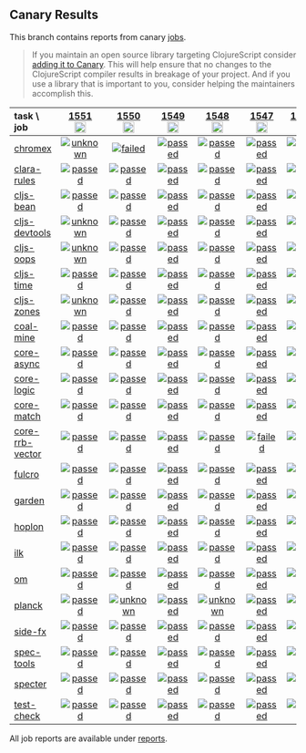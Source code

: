 ## Canary Results

This branch contains reports from canary [jobs](https://github.com/cljs-oss/canary/tree/jobs).

> If you maintain an open source library targeting ClojureScript consider [adding it to Canary](https://github.com/cljs-oss/canary/tree/master#how-to-participate). This will help ensure that no changes to the ClojureScript compiler results in breakage of your project. And if you use a library that is important to you, consider helping the maintainers accomplish this.

[//]: # (begin_overview_table)

| task \ job | <a href="reports/2020/09/30/job-001551-1.10.824-599cd05f" title="job #1551&#xA;&#xA;job&#xA;&#xA;requested by BinaryAge Bot (@babot) on 2020-09-30T11:07:10Z">1551<br/><img width=20 height=20 src="https://avatars0.githubusercontent.com/u/1476765?v=4&s=60"></a> | <a href="reports/2020/09/29/job-001550-1.10.824-599cd05f" title="job #1550&#xA;&#xA;job&#xA;&#xA;requested by BinaryAge Bot (@babot) on 2020-09-29T11:07:12Z">1550<br/><img width=20 height=20 src="https://avatars0.githubusercontent.com/u/1476765?v=4&s=60"></a> | <a href="reports/2020/09/28/job-001549-1.10.824-599cd05f" title="job #1549&#xA;&#xA;job&#xA;&#xA;requested by BinaryAge Bot (@babot) on 2020-09-28T11:06:56Z">1549<br/><img width=20 height=20 src="https://avatars0.githubusercontent.com/u/1476765?v=4&s=60"></a> | <a href="reports/2020/09/27/job-001548-1.10.824-599cd05f" title="job #1548&#xA;&#xA;job&#xA;&#xA;requested by BinaryAge Bot (@babot) on 2020-09-27T11:07:05Z">1548<br/><img width=20 height=20 src="https://avatars0.githubusercontent.com/u/1476765?v=4&s=60"></a> | <a href="reports/2020/09/26/job-001547-1.10.824-599cd05f" title="job #1547&#xA;&#xA;job&#xA;&#xA;requested by BinaryAge Bot (@babot) on 2020-09-26T11:06:41Z">1547<br/><img width=20 height=20 src="https://avatars0.githubusercontent.com/u/1476765?v=4&s=60"></a> | <a href="reports/2020/09/25/job-001546-1.10.824-599cd05f" title="job #1546&#xA;&#xA;job&#xA;&#xA;requested by BinaryAge Bot (@babot) on 2020-09-25T11:06:55Z">1546<br/><img width=20 height=20 src="https://avatars0.githubusercontent.com/u/1476765?v=4&s=60"></a> | <a href="reports/2020/09/24/job-001545-1.10.824-599cd05f" title="job #1545&#xA;&#xA;job&#xA;&#xA;requested by BinaryAge Bot (@babot) on 2020-09-24T11:07:06Z">1545<br/><img width=20 height=20 src="https://avatars0.githubusercontent.com/u/1476765?v=4&s=60"></a> | <a href="reports/2020/09/23/job-001544-1.10.824-599cd05f" title="job #1544&#xA;&#xA;job&#xA;&#xA;requested by BinaryAge Bot (@babot) on 2020-09-23T11:06:48Z">1544<br/><img width=20 height=20 src="https://avatars0.githubusercontent.com/u/1476765?v=4&s=60"></a> | <a href="reports/2020/09/22/job-001543-1.10.824-599cd05f" title="job #1543&#xA;&#xA;job&#xA;&#xA;requested by BinaryAge Bot (@babot) on 2020-09-22T11:06:42Z">1543<br/><img width=20 height=20 src="https://avatars0.githubusercontent.com/u/1476765?v=4&s=60"></a> | <a href="reports/2020/09/21/job-001542-1.10.824-599cd05f" title="job #1542&#xA;&#xA;job&#xA;&#xA;requested by BinaryAge Bot (@babot) on 2020-09-21T11:06:41Z">1542<br/><img width=20 height=20 src="https://avatars0.githubusercontent.com/u/1476765?v=4&s=60"></a> |
| :--- | :---: | :---: | :---: | :---: | :---: | :---: | :---: | :---: | :---: | :---: |
| [chromex](https://github.com/binaryage/chromex) | <a href="reports/2020/09/30/job-001551-1.10.824-599cd05f#-chromex"><img title="unknown" src="http://box.binaryage.com/s-unknown.svg"><a> | <a href="reports/2020/09/29/job-001550-1.10.824-599cd05f#-chromex"><img title="failed" src="http://box.binaryage.com/s-failed.svg"><a> | <a href="reports/2020/09/28/job-001549-1.10.824-599cd05f#-chromex"><img title="passed" src="http://box.binaryage.com/s-passed.svg"><a> | <a href="reports/2020/09/27/job-001548-1.10.824-599cd05f#-chromex"><img title="passed" src="http://box.binaryage.com/s-passed.svg"><a> | <a href="reports/2020/09/26/job-001547-1.10.824-599cd05f#-chromex"><img title="passed" src="http://box.binaryage.com/s-passed.svg"><a> | <a href="reports/2020/09/25/job-001546-1.10.824-599cd05f#-chromex"><img title="passed" src="http://box.binaryage.com/s-passed.svg"><a> | <a href="reports/2020/09/24/job-001545-1.10.824-599cd05f#-chromex"><img title="passed" src="http://box.binaryage.com/s-passed.svg"><a> | <a href="reports/2020/09/23/job-001544-1.10.824-599cd05f#-chromex"><img title="passed" src="http://box.binaryage.com/s-passed.svg"><a> | <a href="reports/2020/09/22/job-001543-1.10.824-599cd05f#-chromex"><img title="passed" src="http://box.binaryage.com/s-passed.svg"><a> | <a href="reports/2020/09/21/job-001542-1.10.824-599cd05f#-chromex"><img title="passed" src="http://box.binaryage.com/s-passed.svg"><a> |
| [clara-rules](https://github.com/cerner/clara-rules) | <a href="reports/2020/09/30/job-001551-1.10.824-599cd05f#-clara-rules"><img title="passed" src="http://box.binaryage.com/s-passed.svg"><a> | <a href="reports/2020/09/29/job-001550-1.10.824-599cd05f#-clara-rules"><img title="passed" src="http://box.binaryage.com/s-passed.svg"><a> | <a href="reports/2020/09/28/job-001549-1.10.824-599cd05f#-clara-rules"><img title="passed" src="http://box.binaryage.com/s-passed.svg"><a> | <a href="reports/2020/09/27/job-001548-1.10.824-599cd05f#-clara-rules"><img title="passed" src="http://box.binaryage.com/s-passed.svg"><a> | <a href="reports/2020/09/26/job-001547-1.10.824-599cd05f#-clara-rules"><img title="passed" src="http://box.binaryage.com/s-passed.svg"><a> | <a href="reports/2020/09/25/job-001546-1.10.824-599cd05f#-clara-rules"><img title="passed" src="http://box.binaryage.com/s-passed.svg"><a> | <a href="reports/2020/09/24/job-001545-1.10.824-599cd05f#-clara-rules"><img title="passed" src="http://box.binaryage.com/s-passed.svg"><a> | <a href="reports/2020/09/23/job-001544-1.10.824-599cd05f#-clara-rules"><img title="passed" src="http://box.binaryage.com/s-passed.svg"><a> | <a href="reports/2020/09/22/job-001543-1.10.824-599cd05f#-clara-rules"><img title="passed" src="http://box.binaryage.com/s-passed.svg"><a> | <a href="reports/2020/09/21/job-001542-1.10.824-599cd05f#-clara-rules"><img title="passed" src="http://box.binaryage.com/s-passed.svg"><a> |
| [cljs-bean](https://github.com/mfikes/cljs-bean) | <a href="reports/2020/09/30/job-001551-1.10.824-599cd05f#-cljs-bean"><img title="passed" src="http://box.binaryage.com/s-passed.svg"><a> | <a href="reports/2020/09/29/job-001550-1.10.824-599cd05f#-cljs-bean"><img title="passed" src="http://box.binaryage.com/s-passed.svg"><a> | <a href="reports/2020/09/28/job-001549-1.10.824-599cd05f#-cljs-bean"><img title="passed" src="http://box.binaryage.com/s-passed.svg"><a> | <a href="reports/2020/09/27/job-001548-1.10.824-599cd05f#-cljs-bean"><img title="passed" src="http://box.binaryage.com/s-passed.svg"><a> | <a href="reports/2020/09/26/job-001547-1.10.824-599cd05f#-cljs-bean"><img title="passed" src="http://box.binaryage.com/s-passed.svg"><a> | <a href="reports/2020/09/25/job-001546-1.10.824-599cd05f#-cljs-bean"><img title="passed" src="http://box.binaryage.com/s-passed.svg"><a> | <a href="reports/2020/09/24/job-001545-1.10.824-599cd05f#-cljs-bean"><img title="passed" src="http://box.binaryage.com/s-passed.svg"><a> | <a href="reports/2020/09/23/job-001544-1.10.824-599cd05f#-cljs-bean"><img title="passed" src="http://box.binaryage.com/s-passed.svg"><a> | <a href="reports/2020/09/22/job-001543-1.10.824-599cd05f#-cljs-bean"><img title="passed" src="http://box.binaryage.com/s-passed.svg"><a> | <a href="reports/2020/09/21/job-001542-1.10.824-599cd05f#-cljs-bean"><img title="passed" src="http://box.binaryage.com/s-passed.svg"><a> |
| [cljs-devtools](https://github.com/binaryage/cljs-devtools) | <a href="reports/2020/09/30/job-001551-1.10.824-599cd05f#-cljs-devtools"><img title="unknown" src="http://box.binaryage.com/s-unknown.svg"><a> | <a href="reports/2020/09/29/job-001550-1.10.824-599cd05f#-cljs-devtools"><img title="passed" src="http://box.binaryage.com/s-passed.svg"><a> | <a href="reports/2020/09/28/job-001549-1.10.824-599cd05f#-cljs-devtools"><img title="passed" src="http://box.binaryage.com/s-passed.svg"><a> | <a href="reports/2020/09/27/job-001548-1.10.824-599cd05f#-cljs-devtools"><img title="passed" src="http://box.binaryage.com/s-passed.svg"><a> | <a href="reports/2020/09/26/job-001547-1.10.824-599cd05f#-cljs-devtools"><img title="passed" src="http://box.binaryage.com/s-passed.svg"><a> | <a href="reports/2020/09/25/job-001546-1.10.824-599cd05f#-cljs-devtools"><img title="passed" src="http://box.binaryage.com/s-passed.svg"><a> | <a href="reports/2020/09/24/job-001545-1.10.824-599cd05f#-cljs-devtools"><img title="passed" src="http://box.binaryage.com/s-passed.svg"><a> | <a href="reports/2020/09/23/job-001544-1.10.824-599cd05f#-cljs-devtools"><img title="passed" src="http://box.binaryage.com/s-passed.svg"><a> | <a href="reports/2020/09/22/job-001543-1.10.824-599cd05f#-cljs-devtools"><img title="passed" src="http://box.binaryage.com/s-passed.svg"><a> | <a href="reports/2020/09/21/job-001542-1.10.824-599cd05f#-cljs-devtools"><img title="passed" src="http://box.binaryage.com/s-passed.svg"><a> |
| [cljs-oops](https://github.com/binaryage/cljs-oops) | <a href="reports/2020/09/30/job-001551-1.10.824-599cd05f#-cljs-oops"><img title="unknown" src="http://box.binaryage.com/s-unknown.svg"><a> | <a href="reports/2020/09/29/job-001550-1.10.824-599cd05f#-cljs-oops"><img title="passed" src="http://box.binaryage.com/s-passed.svg"><a> | <a href="reports/2020/09/28/job-001549-1.10.824-599cd05f#-cljs-oops"><img title="passed" src="http://box.binaryage.com/s-passed.svg"><a> | <a href="reports/2020/09/27/job-001548-1.10.824-599cd05f#-cljs-oops"><img title="passed" src="http://box.binaryage.com/s-passed.svg"><a> | <a href="reports/2020/09/26/job-001547-1.10.824-599cd05f#-cljs-oops"><img title="passed" src="http://box.binaryage.com/s-passed.svg"><a> | <a href="reports/2020/09/25/job-001546-1.10.824-599cd05f#-cljs-oops"><img title="passed" src="http://box.binaryage.com/s-passed.svg"><a> | <a href="reports/2020/09/24/job-001545-1.10.824-599cd05f#-cljs-oops"><img title="passed" src="http://box.binaryage.com/s-passed.svg"><a> | <a href="reports/2020/09/23/job-001544-1.10.824-599cd05f#-cljs-oops"><img title="passed" src="http://box.binaryage.com/s-passed.svg"><a> | <a href="reports/2020/09/22/job-001543-1.10.824-599cd05f#-cljs-oops"><img title="passed" src="http://box.binaryage.com/s-passed.svg"><a> | <a href="reports/2020/09/21/job-001542-1.10.824-599cd05f#-cljs-oops"><img title="failed" src="http://box.binaryage.com/s-failed.svg"><a> |
| [cljs-time](https://github.com/andrewmcveigh/cljs-time) | <a href="reports/2020/09/30/job-001551-1.10.824-599cd05f#-cljs-time"><img title="passed" src="http://box.binaryage.com/s-passed.svg"><a> | <a href="reports/2020/09/29/job-001550-1.10.824-599cd05f#-cljs-time"><img title="passed" src="http://box.binaryage.com/s-passed.svg"><a> | <a href="reports/2020/09/28/job-001549-1.10.824-599cd05f#-cljs-time"><img title="passed" src="http://box.binaryage.com/s-passed.svg"><a> | <a href="reports/2020/09/27/job-001548-1.10.824-599cd05f#-cljs-time"><img title="passed" src="http://box.binaryage.com/s-passed.svg"><a> | <a href="reports/2020/09/26/job-001547-1.10.824-599cd05f#-cljs-time"><img title="passed" src="http://box.binaryage.com/s-passed.svg"><a> | <a href="reports/2020/09/25/job-001546-1.10.824-599cd05f#-cljs-time"><img title="passed" src="http://box.binaryage.com/s-passed.svg"><a> | <a href="reports/2020/09/24/job-001545-1.10.824-599cd05f#-cljs-time"><img title="passed" src="http://box.binaryage.com/s-passed.svg"><a> | <a href="reports/2020/09/23/job-001544-1.10.824-599cd05f#-cljs-time"><img title="passed" src="http://box.binaryage.com/s-passed.svg"><a> | <a href="reports/2020/09/22/job-001543-1.10.824-599cd05f#-cljs-time"><img title="passed" src="http://box.binaryage.com/s-passed.svg"><a> | <a href="reports/2020/09/21/job-001542-1.10.824-599cd05f#-cljs-time"><img title="passed" src="http://box.binaryage.com/s-passed.svg"><a> |
| [cljs-zones](https://github.com/binaryage/cljs-zones) | <a href="reports/2020/09/30/job-001551-1.10.824-599cd05f#-cljs-zones"><img title="unknown" src="http://box.binaryage.com/s-unknown.svg"><a> | <a href="reports/2020/09/29/job-001550-1.10.824-599cd05f#-cljs-zones"><img title="passed" src="http://box.binaryage.com/s-passed.svg"><a> | <a href="reports/2020/09/28/job-001549-1.10.824-599cd05f#-cljs-zones"><img title="passed" src="http://box.binaryage.com/s-passed.svg"><a> | <a href="reports/2020/09/27/job-001548-1.10.824-599cd05f#-cljs-zones"><img title="passed" src="http://box.binaryage.com/s-passed.svg"><a> | <a href="reports/2020/09/26/job-001547-1.10.824-599cd05f#-cljs-zones"><img title="passed" src="http://box.binaryage.com/s-passed.svg"><a> | <a href="reports/2020/09/25/job-001546-1.10.824-599cd05f#-cljs-zones"><img title="passed" src="http://box.binaryage.com/s-passed.svg"><a> | <a href="reports/2020/09/24/job-001545-1.10.824-599cd05f#-cljs-zones"><img title="passed" src="http://box.binaryage.com/s-passed.svg"><a> | <a href="reports/2020/09/23/job-001544-1.10.824-599cd05f#-cljs-zones"><img title="passed" src="http://box.binaryage.com/s-passed.svg"><a> | <a href="reports/2020/09/22/job-001543-1.10.824-599cd05f#-cljs-zones"><img title="passed" src="http://box.binaryage.com/s-passed.svg"><a> | <a href="reports/2020/09/21/job-001542-1.10.824-599cd05f#-cljs-zones"><img title="passed" src="http://box.binaryage.com/s-passed.svg"><a> |
| [coal-mine](https://github.com/mfikes/coal-mine) | <a href="reports/2020/09/30/job-001551-1.10.824-599cd05f#-coal-mine"><img title="passed" src="http://box.binaryage.com/s-passed.svg"><a> | <a href="reports/2020/09/29/job-001550-1.10.824-599cd05f#-coal-mine"><img title="passed" src="http://box.binaryage.com/s-passed.svg"><a> | <a href="reports/2020/09/28/job-001549-1.10.824-599cd05f#-coal-mine"><img title="passed" src="http://box.binaryage.com/s-passed.svg"><a> | <a href="reports/2020/09/27/job-001548-1.10.824-599cd05f#-coal-mine"><img title="passed" src="http://box.binaryage.com/s-passed.svg"><a> | <a href="reports/2020/09/26/job-001547-1.10.824-599cd05f#-coal-mine"><img title="passed" src="http://box.binaryage.com/s-passed.svg"><a> | <a href="reports/2020/09/25/job-001546-1.10.824-599cd05f#-coal-mine"><img title="passed" src="http://box.binaryage.com/s-passed.svg"><a> | <a href="reports/2020/09/24/job-001545-1.10.824-599cd05f#-coal-mine"><img title="passed" src="http://box.binaryage.com/s-passed.svg"><a> | <a href="reports/2020/09/23/job-001544-1.10.824-599cd05f#-coal-mine"><img title="passed" src="http://box.binaryage.com/s-passed.svg"><a> | <a href="reports/2020/09/22/job-001543-1.10.824-599cd05f#-coal-mine"><img title="unknown" src="http://box.binaryage.com/s-unknown.svg"><a> | <a href="reports/2020/09/21/job-001542-1.10.824-599cd05f#-coal-mine"><img title="passed" src="http://box.binaryage.com/s-passed.svg"><a> |
| [core-async](https://github.com/clojure/core.async) | <a href="reports/2020/09/30/job-001551-1.10.824-599cd05f#-core-async"><img title="passed" src="http://box.binaryage.com/s-passed.svg"><a> | <a href="reports/2020/09/29/job-001550-1.10.824-599cd05f#-core-async"><img title="passed" src="http://box.binaryage.com/s-passed.svg"><a> | <a href="reports/2020/09/28/job-001549-1.10.824-599cd05f#-core-async"><img title="passed" src="http://box.binaryage.com/s-passed.svg"><a> | <a href="reports/2020/09/27/job-001548-1.10.824-599cd05f#-core-async"><img title="passed" src="http://box.binaryage.com/s-passed.svg"><a> | <a href="reports/2020/09/26/job-001547-1.10.824-599cd05f#-core-async"><img title="passed" src="http://box.binaryage.com/s-passed.svg"><a> | <a href="reports/2020/09/25/job-001546-1.10.824-599cd05f#-core-async"><img title="passed" src="http://box.binaryage.com/s-passed.svg"><a> | <a href="reports/2020/09/24/job-001545-1.10.824-599cd05f#-core-async"><img title="passed" src="http://box.binaryage.com/s-passed.svg"><a> | <a href="reports/2020/09/23/job-001544-1.10.824-599cd05f#-core-async"><img title="passed" src="http://box.binaryage.com/s-passed.svg"><a> | <a href="reports/2020/09/22/job-001543-1.10.824-599cd05f#-core-async"><img title="passed" src="http://box.binaryage.com/s-passed.svg"><a> | <a href="reports/2020/09/21/job-001542-1.10.824-599cd05f#-core-async"><img title="passed" src="http://box.binaryage.com/s-passed.svg"><a> |
| [core-logic](https://github.com/clojure/core.logic) | <a href="reports/2020/09/30/job-001551-1.10.824-599cd05f#-core-logic"><img title="passed" src="http://box.binaryage.com/s-passed.svg"><a> | <a href="reports/2020/09/29/job-001550-1.10.824-599cd05f#-core-logic"><img title="passed" src="http://box.binaryage.com/s-passed.svg"><a> | <a href="reports/2020/09/28/job-001549-1.10.824-599cd05f#-core-logic"><img title="passed" src="http://box.binaryage.com/s-passed.svg"><a> | <a href="reports/2020/09/27/job-001548-1.10.824-599cd05f#-core-logic"><img title="passed" src="http://box.binaryage.com/s-passed.svg"><a> | <a href="reports/2020/09/26/job-001547-1.10.824-599cd05f#-core-logic"><img title="passed" src="http://box.binaryage.com/s-passed.svg"><a> | <a href="reports/2020/09/25/job-001546-1.10.824-599cd05f#-core-logic"><img title="passed" src="http://box.binaryage.com/s-passed.svg"><a> | <a href="reports/2020/09/24/job-001545-1.10.824-599cd05f#-core-logic"><img title="passed" src="http://box.binaryage.com/s-passed.svg"><a> | <a href="reports/2020/09/23/job-001544-1.10.824-599cd05f#-core-logic"><img title="passed" src="http://box.binaryage.com/s-passed.svg"><a> | <a href="reports/2020/09/22/job-001543-1.10.824-599cd05f#-core-logic"><img title="passed" src="http://box.binaryage.com/s-passed.svg"><a> | <a href="reports/2020/09/21/job-001542-1.10.824-599cd05f#-core-logic"><img title="passed" src="http://box.binaryage.com/s-passed.svg"><a> |
| [core-match](https://github.com/clojure/core.match) | <a href="reports/2020/09/30/job-001551-1.10.824-599cd05f#-core-match"><img title="passed" src="http://box.binaryage.com/s-passed.svg"><a> | <a href="reports/2020/09/29/job-001550-1.10.824-599cd05f#-core-match"><img title="passed" src="http://box.binaryage.com/s-passed.svg"><a> | <a href="reports/2020/09/28/job-001549-1.10.824-599cd05f#-core-match"><img title="passed" src="http://box.binaryage.com/s-passed.svg"><a> | <a href="reports/2020/09/27/job-001548-1.10.824-599cd05f#-core-match"><img title="passed" src="http://box.binaryage.com/s-passed.svg"><a> | <a href="reports/2020/09/26/job-001547-1.10.824-599cd05f#-core-match"><img title="passed" src="http://box.binaryage.com/s-passed.svg"><a> | <a href="reports/2020/09/25/job-001546-1.10.824-599cd05f#-core-match"><img title="passed" src="http://box.binaryage.com/s-passed.svg"><a> | <a href="reports/2020/09/24/job-001545-1.10.824-599cd05f#-core-match"><img title="passed" src="http://box.binaryage.com/s-passed.svg"><a> | <a href="reports/2020/09/23/job-001544-1.10.824-599cd05f#-core-match"><img title="passed" src="http://box.binaryage.com/s-passed.svg"><a> | <a href="reports/2020/09/22/job-001543-1.10.824-599cd05f#-core-match"><img title="passed" src="http://box.binaryage.com/s-passed.svg"><a> | <a href="reports/2020/09/21/job-001542-1.10.824-599cd05f#-core-match"><img title="passed" src="http://box.binaryage.com/s-passed.svg"><a> |
| [core-rrb-vector](https://github.com/clojure/core.rrb-vector) | <a href="reports/2020/09/30/job-001551-1.10.824-599cd05f#-core-rrb-vector"><img title="passed" src="http://box.binaryage.com/s-passed.svg"><a> | <a href="reports/2020/09/29/job-001550-1.10.824-599cd05f#-core-rrb-vector"><img title="passed" src="http://box.binaryage.com/s-passed.svg"><a> | <a href="reports/2020/09/28/job-001549-1.10.824-599cd05f#-core-rrb-vector"><img title="passed" src="http://box.binaryage.com/s-passed.svg"><a> | <a href="reports/2020/09/27/job-001548-1.10.824-599cd05f#-core-rrb-vector"><img title="passed" src="http://box.binaryage.com/s-passed.svg"><a> | <a href="reports/2020/09/26/job-001547-1.10.824-599cd05f#-core-rrb-vector"><img title="failed" src="http://box.binaryage.com/s-failed.svg"><a> | <a href="reports/2020/09/25/job-001546-1.10.824-599cd05f#-core-rrb-vector"><img title="passed" src="http://box.binaryage.com/s-passed.svg"><a> | <a href="reports/2020/09/24/job-001545-1.10.824-599cd05f#-core-rrb-vector"><img title="passed" src="http://box.binaryage.com/s-passed.svg"><a> | <a href="reports/2020/09/23/job-001544-1.10.824-599cd05f#-core-rrb-vector"><img title="passed" src="http://box.binaryage.com/s-passed.svg"><a> | <a href="reports/2020/09/22/job-001543-1.10.824-599cd05f#-core-rrb-vector"><img title="passed" src="http://box.binaryage.com/s-passed.svg"><a> | <a href="reports/2020/09/21/job-001542-1.10.824-599cd05f#-core-rrb-vector"><img title="passed" src="http://box.binaryage.com/s-passed.svg"><a> |
| [fulcro](https://github.com/fulcrologic/fulcro) | <a href="reports/2020/09/30/job-001551-1.10.824-599cd05f#-fulcro"><img title="passed" src="http://box.binaryage.com/s-passed.svg"><a> | <a href="reports/2020/09/29/job-001550-1.10.824-599cd05f#-fulcro"><img title="passed" src="http://box.binaryage.com/s-passed.svg"><a> | <a href="reports/2020/09/28/job-001549-1.10.824-599cd05f#-fulcro"><img title="passed" src="http://box.binaryage.com/s-passed.svg"><a> | <a href="reports/2020/09/27/job-001548-1.10.824-599cd05f#-fulcro"><img title="passed" src="http://box.binaryage.com/s-passed.svg"><a> | <a href="reports/2020/09/26/job-001547-1.10.824-599cd05f#-fulcro"><img title="passed" src="http://box.binaryage.com/s-passed.svg"><a> | <a href="reports/2020/09/25/job-001546-1.10.824-599cd05f#-fulcro"><img title="passed" src="http://box.binaryage.com/s-passed.svg"><a> | <a href="reports/2020/09/24/job-001545-1.10.824-599cd05f#-fulcro"><img title="passed" src="http://box.binaryage.com/s-passed.svg"><a> | <a href="reports/2020/09/23/job-001544-1.10.824-599cd05f#-fulcro"><img title="passed" src="http://box.binaryage.com/s-passed.svg"><a> | <a href="reports/2020/09/22/job-001543-1.10.824-599cd05f#-fulcro"><img title="passed" src="http://box.binaryage.com/s-passed.svg"><a> | <a href="reports/2020/09/21/job-001542-1.10.824-599cd05f#-fulcro"><img title="passed" src="http://box.binaryage.com/s-passed.svg"><a> |
| [garden](https://github.com/noprompt/garden) | <a href="reports/2020/09/30/job-001551-1.10.824-599cd05f#-garden"><img title="passed" src="http://box.binaryage.com/s-passed.svg"><a> | <a href="reports/2020/09/29/job-001550-1.10.824-599cd05f#-garden"><img title="passed" src="http://box.binaryage.com/s-passed.svg"><a> | <a href="reports/2020/09/28/job-001549-1.10.824-599cd05f#-garden"><img title="passed" src="http://box.binaryage.com/s-passed.svg"><a> | <a href="reports/2020/09/27/job-001548-1.10.824-599cd05f#-garden"><img title="passed" src="http://box.binaryage.com/s-passed.svg"><a> | <a href="reports/2020/09/26/job-001547-1.10.824-599cd05f#-garden"><img title="passed" src="http://box.binaryage.com/s-passed.svg"><a> | <a href="reports/2020/09/25/job-001546-1.10.824-599cd05f#-garden"><img title="passed" src="http://box.binaryage.com/s-passed.svg"><a> | <a href="reports/2020/09/24/job-001545-1.10.824-599cd05f#-garden"><img title="passed" src="http://box.binaryage.com/s-passed.svg"><a> | <a href="reports/2020/09/23/job-001544-1.10.824-599cd05f#-garden"><img title="passed" src="http://box.binaryage.com/s-passed.svg"><a> | <a href="reports/2020/09/22/job-001543-1.10.824-599cd05f#-garden"><img title="passed" src="http://box.binaryage.com/s-passed.svg"><a> | <a href="reports/2020/09/21/job-001542-1.10.824-599cd05f#-garden"><img title="passed" src="http://box.binaryage.com/s-passed.svg"><a> |
| [hoplon](https://github.com/hoplon/hoplon) | <a href="reports/2020/09/30/job-001551-1.10.824-599cd05f#-hoplon"><img title="passed" src="http://box.binaryage.com/s-passed.svg"><a> | <a href="reports/2020/09/29/job-001550-1.10.824-599cd05f#-hoplon"><img title="passed" src="http://box.binaryage.com/s-passed.svg"><a> | <a href="reports/2020/09/28/job-001549-1.10.824-599cd05f#-hoplon"><img title="passed" src="http://box.binaryage.com/s-passed.svg"><a> | <a href="reports/2020/09/27/job-001548-1.10.824-599cd05f#-hoplon"><img title="passed" src="http://box.binaryage.com/s-passed.svg"><a> | <a href="reports/2020/09/26/job-001547-1.10.824-599cd05f#-hoplon"><img title="passed" src="http://box.binaryage.com/s-passed.svg"><a> | <a href="reports/2020/09/25/job-001546-1.10.824-599cd05f#-hoplon"><img title="passed" src="http://box.binaryage.com/s-passed.svg"><a> | <a href="reports/2020/09/24/job-001545-1.10.824-599cd05f#-hoplon"><img title="passed" src="http://box.binaryage.com/s-passed.svg"><a> | <a href="reports/2020/09/23/job-001544-1.10.824-599cd05f#-hoplon"><img title="passed" src="http://box.binaryage.com/s-passed.svg"><a> | <a href="reports/2020/09/22/job-001543-1.10.824-599cd05f#-hoplon"><img title="passed" src="http://box.binaryage.com/s-passed.svg"><a> | <a href="reports/2020/09/21/job-001542-1.10.824-599cd05f#-hoplon"><img title="passed" src="http://box.binaryage.com/s-passed.svg"><a> |
| [ilk](https://github.com/mfikes/ilk) | <a href="reports/2020/09/30/job-001551-1.10.824-599cd05f#-ilk"><img title="passed" src="http://box.binaryage.com/s-passed.svg"><a> | <a href="reports/2020/09/29/job-001550-1.10.824-599cd05f#-ilk"><img title="passed" src="http://box.binaryage.com/s-passed.svg"><a> | <a href="reports/2020/09/28/job-001549-1.10.824-599cd05f#-ilk"><img title="passed" src="http://box.binaryage.com/s-passed.svg"><a> | <a href="reports/2020/09/27/job-001548-1.10.824-599cd05f#-ilk"><img title="passed" src="http://box.binaryage.com/s-passed.svg"><a> | <a href="reports/2020/09/26/job-001547-1.10.824-599cd05f#-ilk"><img title="passed" src="http://box.binaryage.com/s-passed.svg"><a> | <a href="reports/2020/09/25/job-001546-1.10.824-599cd05f#-ilk"><img title="passed" src="http://box.binaryage.com/s-passed.svg"><a> | <a href="reports/2020/09/24/job-001545-1.10.824-599cd05f#-ilk"><img title="passed" src="http://box.binaryage.com/s-passed.svg"><a> | <a href="reports/2020/09/23/job-001544-1.10.824-599cd05f#-ilk"><img title="passed" src="http://box.binaryage.com/s-passed.svg"><a> | <a href="reports/2020/09/22/job-001543-1.10.824-599cd05f#-ilk"><img title="passed" src="http://box.binaryage.com/s-passed.svg"><a> | <a href="reports/2020/09/21/job-001542-1.10.824-599cd05f#-ilk"><img title="passed" src="http://box.binaryage.com/s-passed.svg"><a> |
| [om](https://github.com/omcljs/om) | <a href="reports/2020/09/30/job-001551-1.10.824-599cd05f#-om"><img title="passed" src="http://box.binaryage.com/s-passed.svg"><a> | <a href="reports/2020/09/29/job-001550-1.10.824-599cd05f#-om"><img title="passed" src="http://box.binaryage.com/s-passed.svg"><a> | <a href="reports/2020/09/28/job-001549-1.10.824-599cd05f#-om"><img title="passed" src="http://box.binaryage.com/s-passed.svg"><a> | <a href="reports/2020/09/27/job-001548-1.10.824-599cd05f#-om"><img title="passed" src="http://box.binaryage.com/s-passed.svg"><a> | <a href="reports/2020/09/26/job-001547-1.10.824-599cd05f#-om"><img title="passed" src="http://box.binaryage.com/s-passed.svg"><a> | <a href="reports/2020/09/25/job-001546-1.10.824-599cd05f#-om"><img title="passed" src="http://box.binaryage.com/s-passed.svg"><a> | <a href="reports/2020/09/24/job-001545-1.10.824-599cd05f#-om"><img title="passed" src="http://box.binaryage.com/s-passed.svg"><a> | <a href="reports/2020/09/23/job-001544-1.10.824-599cd05f#-om"><img title="passed" src="http://box.binaryage.com/s-passed.svg"><a> | <a href="reports/2020/09/22/job-001543-1.10.824-599cd05f#-om"><img title="passed" src="http://box.binaryage.com/s-passed.svg"><a> | <a href="reports/2020/09/21/job-001542-1.10.824-599cd05f#-om"><img title="passed" src="http://box.binaryage.com/s-passed.svg"><a> |
| [planck](https://github.com/planck-repl/planck) | <a href="reports/2020/09/30/job-001551-1.10.824-599cd05f#-planck"><img title="passed" src="http://box.binaryage.com/s-passed.svg"><a> | <a href="reports/2020/09/29/job-001550-1.10.824-599cd05f#-planck"><img title="unknown" src="http://box.binaryage.com/s-unknown.svg"><a> | <a href="reports/2020/09/28/job-001549-1.10.824-599cd05f#-planck"><img title="passed" src="http://box.binaryage.com/s-passed.svg"><a> | <a href="reports/2020/09/27/job-001548-1.10.824-599cd05f#-planck"><img title="unknown" src="http://box.binaryage.com/s-unknown.svg"><a> | <a href="reports/2020/09/26/job-001547-1.10.824-599cd05f#-planck"><img title="passed" src="http://box.binaryage.com/s-passed.svg"><a> | <a href="reports/2020/09/25/job-001546-1.10.824-599cd05f#-planck"><img title="passed" src="http://box.binaryage.com/s-passed.svg"><a> | <a href="reports/2020/09/24/job-001545-1.10.824-599cd05f#-planck"><img title="passed" src="http://box.binaryage.com/s-passed.svg"><a> | <a href="reports/2020/09/23/job-001544-1.10.824-599cd05f#-planck"><img title="passed" src="http://box.binaryage.com/s-passed.svg"><a> | <a href="reports/2020/09/22/job-001543-1.10.824-599cd05f#-planck"><img title="passed" src="http://box.binaryage.com/s-passed.svg"><a> | <a href="reports/2020/09/21/job-001542-1.10.824-599cd05f#-planck"><img title="passed" src="http://box.binaryage.com/s-passed.svg"><a> |
| [side-fx](https://github.com/cljsrn/side-fx) | <a href="reports/2020/09/30/job-001551-1.10.824-599cd05f#-side-fx"><img title="passed" src="http://box.binaryage.com/s-passed.svg"><a> | <a href="reports/2020/09/29/job-001550-1.10.824-599cd05f#-side-fx"><img title="passed" src="http://box.binaryage.com/s-passed.svg"><a> | <a href="reports/2020/09/28/job-001549-1.10.824-599cd05f#-side-fx"><img title="passed" src="http://box.binaryage.com/s-passed.svg"><a> | <a href="reports/2020/09/27/job-001548-1.10.824-599cd05f#-side-fx"><img title="passed" src="http://box.binaryage.com/s-passed.svg"><a> | <a href="reports/2020/09/26/job-001547-1.10.824-599cd05f#-side-fx"><img title="passed" src="http://box.binaryage.com/s-passed.svg"><a> | <a href="reports/2020/09/25/job-001546-1.10.824-599cd05f#-side-fx"><img title="passed" src="http://box.binaryage.com/s-passed.svg"><a> | <a href="reports/2020/09/24/job-001545-1.10.824-599cd05f#-side-fx"><img title="passed" src="http://box.binaryage.com/s-passed.svg"><a> | <a href="reports/2020/09/23/job-001544-1.10.824-599cd05f#-side-fx"><img title="passed" src="http://box.binaryage.com/s-passed.svg"><a> | <a href="reports/2020/09/22/job-001543-1.10.824-599cd05f#-side-fx"><img title="passed" src="http://box.binaryage.com/s-passed.svg"><a> | <a href="reports/2020/09/21/job-001542-1.10.824-599cd05f#-side-fx"><img title="passed" src="http://box.binaryage.com/s-passed.svg"><a> |
| [spec-tools](https://github.com/metosin/spec-tools) | <a href="reports/2020/09/30/job-001551-1.10.824-599cd05f#-spec-tools"><img title="passed" src="http://box.binaryage.com/s-passed.svg"><a> | <a href="reports/2020/09/29/job-001550-1.10.824-599cd05f#-spec-tools"><img title="passed" src="http://box.binaryage.com/s-passed.svg"><a> | <a href="reports/2020/09/28/job-001549-1.10.824-599cd05f#-spec-tools"><img title="passed" src="http://box.binaryage.com/s-passed.svg"><a> | <a href="reports/2020/09/27/job-001548-1.10.824-599cd05f#-spec-tools"><img title="passed" src="http://box.binaryage.com/s-passed.svg"><a> | <a href="reports/2020/09/26/job-001547-1.10.824-599cd05f#-spec-tools"><img title="passed" src="http://box.binaryage.com/s-passed.svg"><a> | <a href="reports/2020/09/25/job-001546-1.10.824-599cd05f#-spec-tools"><img title="passed" src="http://box.binaryage.com/s-passed.svg"><a> | <a href="reports/2020/09/24/job-001545-1.10.824-599cd05f#-spec-tools"><img title="passed" src="http://box.binaryage.com/s-passed.svg"><a> | <a href="reports/2020/09/23/job-001544-1.10.824-599cd05f#-spec-tools"><img title="passed" src="http://box.binaryage.com/s-passed.svg"><a> | <a href="reports/2020/09/22/job-001543-1.10.824-599cd05f#-spec-tools"><img title="passed" src="http://box.binaryage.com/s-passed.svg"><a> | <a href="reports/2020/09/21/job-001542-1.10.824-599cd05f#-spec-tools"><img title="passed" src="http://box.binaryage.com/s-passed.svg"><a> |
| [specter](https://github.com/nathanmarz/specter) | <a href="reports/2020/09/30/job-001551-1.10.824-599cd05f#-specter"><img title="passed" src="http://box.binaryage.com/s-passed.svg"><a> | <a href="reports/2020/09/29/job-001550-1.10.824-599cd05f#-specter"><img title="passed" src="http://box.binaryage.com/s-passed.svg"><a> | <a href="reports/2020/09/28/job-001549-1.10.824-599cd05f#-specter"><img title="passed" src="http://box.binaryage.com/s-passed.svg"><a> | <a href="reports/2020/09/27/job-001548-1.10.824-599cd05f#-specter"><img title="passed" src="http://box.binaryage.com/s-passed.svg"><a> | <a href="reports/2020/09/26/job-001547-1.10.824-599cd05f#-specter"><img title="passed" src="http://box.binaryage.com/s-passed.svg"><a> | <a href="reports/2020/09/25/job-001546-1.10.824-599cd05f#-specter"><img title="passed" src="http://box.binaryage.com/s-passed.svg"><a> | <a href="reports/2020/09/24/job-001545-1.10.824-599cd05f#-specter"><img title="passed" src="http://box.binaryage.com/s-passed.svg"><a> | <a href="reports/2020/09/23/job-001544-1.10.824-599cd05f#-specter"><img title="passed" src="http://box.binaryage.com/s-passed.svg"><a> | <a href="reports/2020/09/22/job-001543-1.10.824-599cd05f#-specter"><img title="passed" src="http://box.binaryage.com/s-passed.svg"><a> | <a href="reports/2020/09/21/job-001542-1.10.824-599cd05f#-specter"><img title="passed" src="http://box.binaryage.com/s-passed.svg"><a> |
| [test-check](https://github.com/clojure/test.check) | <a href="reports/2020/09/30/job-001551-1.10.824-599cd05f#-test-check"><img title="passed" src="http://box.binaryage.com/s-passed.svg"><a> | <a href="reports/2020/09/29/job-001550-1.10.824-599cd05f#-test-check"><img title="passed" src="http://box.binaryage.com/s-passed.svg"><a> | <a href="reports/2020/09/28/job-001549-1.10.824-599cd05f#-test-check"><img title="passed" src="http://box.binaryage.com/s-passed.svg"><a> | <a href="reports/2020/09/27/job-001548-1.10.824-599cd05f#-test-check"><img title="passed" src="http://box.binaryage.com/s-passed.svg"><a> | <a href="reports/2020/09/26/job-001547-1.10.824-599cd05f#-test-check"><img title="passed" src="http://box.binaryage.com/s-passed.svg"><a> | <a href="reports/2020/09/25/job-001546-1.10.824-599cd05f#-test-check"><img title="passed" src="http://box.binaryage.com/s-passed.svg"><a> | <a href="reports/2020/09/24/job-001545-1.10.824-599cd05f#-test-check"><img title="passed" src="http://box.binaryage.com/s-passed.svg"><a> | <a href="reports/2020/09/23/job-001544-1.10.824-599cd05f#-test-check"><img title="passed" src="http://box.binaryage.com/s-passed.svg"><a> | <a href="reports/2020/09/22/job-001543-1.10.824-599cd05f#-test-check"><img title="passed" src="http://box.binaryage.com/s-passed.svg"><a> | <a href="reports/2020/09/21/job-001542-1.10.824-599cd05f#-test-check"><img title="passed" src="http://box.binaryage.com/s-passed.svg"><a> |

[//]: # (end_overview_table)

All job reports are available under [reports](reports).
